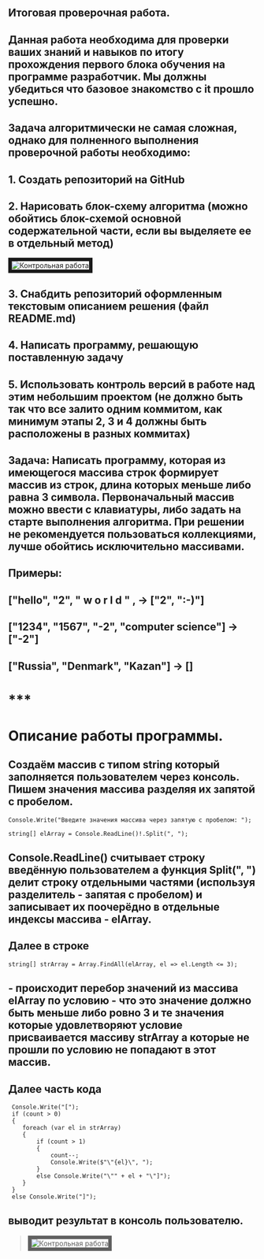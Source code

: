 ## **Итоговая проверочная работа.**

## Данная работа необходима для проверки ваших знаний и навыков по итогу прохождения первого блока обучения  на программе разработчик. Мы должны убедиться что базовое знакомство с it прошло успешно.

## Задача алгоритмически не самая сложная, однако для полненного выполнения проверочной работы необходимо:

## 1. Создать репозиторий на GitHub 
## 2. Нарисовать блок-схему алгоритма (можно обойтись блок-схемой основной содержательной части, если вы  выделяете ее в отдельный метод)
<image src="images/Блок-Схема контрольной работы.png" alt="Контрольная работа" border="7px solid red" />

## 3. Снабдить репозиторий оформленным текстовым описанием решения (файл README.md) 
## 4. Написать программу, решающую поставленную задачу 
## 5. Использовать контроль версий в работе над этим небольшим проектом (не должно быть так что все залито одним коммитом, как минимум этапы 2, 3 и 4 должны быть расположены в разных коммитах) 

## **Задача:** Написать программу, которая из имеющегося массива строк формирует массив из строк, длина которых меньше либо равна 3 символа. Первоначальный массив можно ввести с клавиатуры, либо задать на старте выполнения алгоритма. При решении не рекомендуется пользоваться коллекциями, лучше обойтись исключительно массивами.

## **Примеры:**

## ["hello", "2", " w o r l d " , -> ["2", ":-)"]

## ["1234", "1567", "-2", "computer science"] -> ["-2"] 

## ["Russia", "Denmark", "Kazan"] -> []
# ***


# **Описание работы программы.**

## Создаём массив с типом string который заполняется пользователем через консоль. Пишем значения массива разделяя их запятой с пробелом. 
```
Console.Write("Введите значения массива через запятую с пробелом: ");

string[] elArray = Console.ReadLine()!.Split(", ");
```
## Console.ReadLine() считывает строку введённую пользователем а функция Split(", ") делит строку отдельными частями (используя разделитель - запятая с пробелом) и записывает их поочерёдно в отдельные индексы массива - elArray.

## Далее в строке

```
string[] strArray = Array.FindAll(elArray, el => el.Length <= 3); 
``` 
##  - происходит перебор значений из массива elArray по условию - что это значение должно быть меньше либо ровно 3 и те значения которые удовлетворяют условие присваивается массиву strArray а которые не прошли по условию не попадают в этот массив.

## Далее часть кода 
```
 Console.Write("[");
 if (count > 0)
 {
    foreach (var el in strArray)
    {
        if (count > 1)
        {
            count--;
            Console.Write($"\"{el}\", ");
        }
        else Console.Write("\"" + el + "\"]");
    }
 }
 else Console.Write("]");
 ```
## выводит результат в консоль пользователю.

> <image src="images/Контрольная_работа.png" alt="Контрольная работа" border="7px solid red" />
